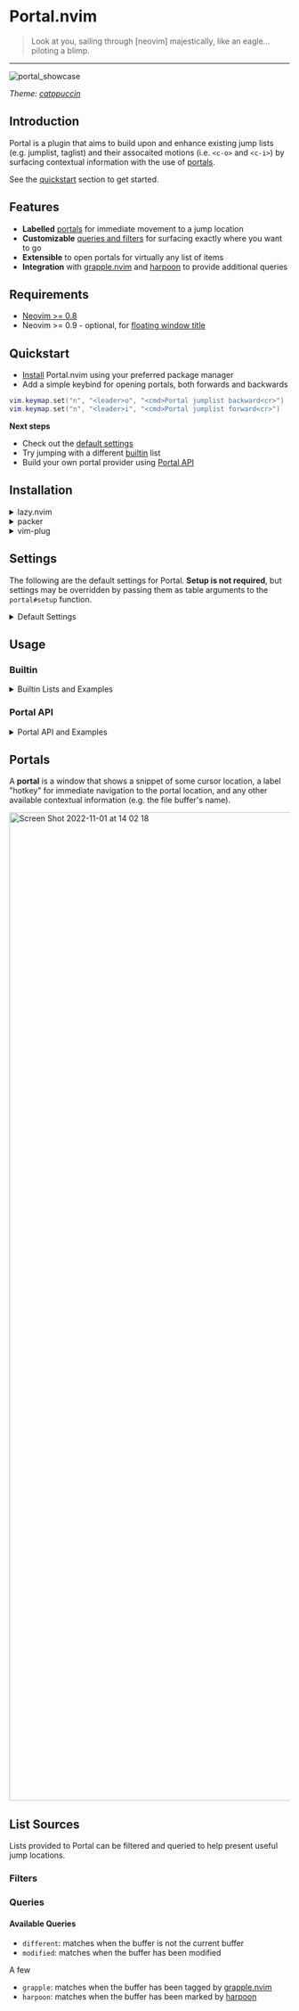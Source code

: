 # Portal.nvim

> Look at you, sailing through [neovim] majestically, like an eagle... piloting a blimp.

---

<!-- TODO: update showcase -->
![portal_showcase](https://user-images.githubusercontent.com/2467016/199164298-1083fdae-4d9c-480c-9962-41a853127e80.gif)

_Theme: [catppuccin](https://github.com/catppuccin/nvim)_

## Introduction

Portal is a plugin that aims to build upon and enhance existing jump lists (e.g. jumplist, taglist) and their assocaited motions (i.e. `<c-o>` and `<c-i>`) by surfacing contextual information with the use of [portals](#portals).

See the [quickstart](#quickstart) section to get started.

## Features

<!-- TODO: update links to sections -->
* **Labelled** [portals](#portals) for immediate movement to a jump location
* **Customizable** [queries and filters](#portal-results) for surfacing exactly where you want to go
* **Extensible** to open portals for virtually any list of items
* **Integration** with [grapple.nvim](https://github.com/cbochs/grapple.nvim) and [harpoon](https://github.com/ThePrimeagen/harpoon) to provide additional queries

## Requirements

* [Neovim >= 0.8](https://github.com/neovim/neovim/releases/tag/v0.8.0)
* Neovim >= 0.9 - optional, for [floating window title](https://github.com/neovim/neovim/issues/17458)

## Quickstart

- [Install](#installation) Portal.nvim using your preferred package manager
- Add a simple keybind for opening portals, both forwards and backwards

```lua
vim.keymap.set("n", "<leader>o", "<cmd>Portal jumplist backward<cr>")
vim.keymap.set("n", "<leader>i", "<cmd>Portal jumplist forward<cr>")
```

**Next steps**

- Check out the [default settings](#settings)
- Try jumping with a different [builtin](#builtin) list
- Build your own portal provider using [Portal API](#portal-api)

## Installation

<details>
<summary>lazy.nvim</summary>

```lua
{
    "cbochs/portal.nvim",
    dependencies = {
        "cbochs/grapple.nvim",  -- (optional)
        "ThePrimeagen/harpoon", -- (optional)
    },
}
```

</details>

<details>
<summary>packer</summary>

```lua
use {
    "cbochs/portal.nvim",
    requires = {
        "cbochs/grapple.nvim",  -- (optional)
        "ThePrimeagen/harpoon", -- (optional)
    },
}
```

</details>

<details>
<summary>vim-plug</summary>

```vim
Plug "cbochs/portal.nvim"

" Optional
Plug "cbochs/grapple.nvim"
Plug "ThePrimeagen/harpoon"
```

</details>

## Settings

The following are the default settings for Portal. **Setup is not required**, but settings may be overridden by passing them as table arguments to the `portal#setup` function.

<details>
<summary>Default Settings</summary>

```lua
require("portal").setup({
    ---@type "debug" | "info" | "warn" | "error"
    log_level = "warn",

    ---The default queries used when searching the jumplist. An entry can
    ---be a name of a registered query item, an anonymous predicate, or
    ---a well-formed query item. See Queries section for more information.
    ---@type Portal.Predicate[]
    query = nil,

    -- stylua: ignore
    --- TODO: document base filter
    ---@type Portal.Predicate
    filter = function(v) return vim.api.nvim_buf_is_valid(v.buffer) end,

    --- TODO: document lookback behaviour
    ---@type integer
    lookback = 100,

    ---An ordered list of keys that will be used for labelling available jumps.
    ---Labels will be applied in same order as `query`.
    ---@type string[]
    labels = { "j", "k", "h", "l" },

    ---Keys used for exiting portal selection. To disable a key, set its value
    ---to `false`.
    ---@type table<string, boolean>
    escape = {
        ["<esc>"] = true,
    },

    ---The raw window options used for the portal window
    window_options = {
        relative = "cursor",
        width = 80, -- implement as "min/max width",
        height = 3, -- implement as "context lines"
        col = 2, -- implement as "offset"
        focusable = false,
        border = "single",
        noautocmd = true,
    },
})
```

</details>

## Usage

### Builtin

<details>
<summary>Builtin Lists and Examples</summary>
</details>

### Portal API

<details>
<summary>Portal API and Examples</summary>
</details>

## Portals

A **portal** is a window that shows a snippet of some cursor location, a label "hotkey" for immediate navigation to the portal location, and any other available contextual information (e.g. the file buffer's name).

<!-- TODO: update portal screenshot -->
<img width="1774" alt="Screen Shot 2022-11-01 at 14 02 18" src="https://user-images.githubusercontent.com/2467016/199328505-ebd06a30-c931-4aa3-9828-d2970d811dfd.png">

## List Sources

Lists provided to Portal can be filtered and queried to help present useful jump locations.

### Filters
### Queries

#### Available Queries

* `different`: matches when the buffer is not the current buffer
* `modified`: matches when the buffer has been modified

A few

* `grapple`: matches when the buffer has been tagged by [grapple.nvim](https://github.com/cbochs/grapple.nvim)
* `harpoon`: matches when the buffer has been marked by [harpoon](https://github.com/ThePrimeagen/harpoon)
